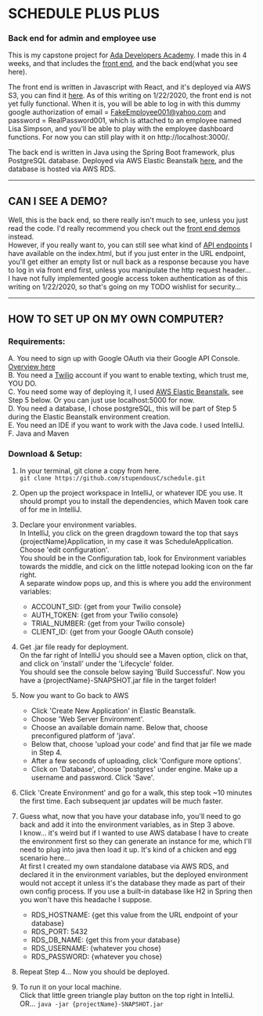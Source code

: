 # SCHEDULE PLUS PLUS
### Back end for admin and employee use

This is my capstone project for <a href="https://adadevelopersacademy.org">Ada Developers Academy</a>.  I made this in 4 weeks, and that includes the [front end](https://github.com/stupendousC/schedulePlusPlus), and the back end(what you see here).  

The front end is written in Javascript with React, and it's deployed via AWS S3, you can find it [here](http://schedplusplus.s3-website-us-west-2.amazonaws.com/).  As of this writing on 1/22/2020, the front end is not yet fully functional.  When it is, you will be able to log in with this dummy google authorization of email = FakeEmployee001@yahoo.com and password = RealPassword001, which is attached to an employee named Lisa Simpson, and you'll be able to play with the employee dashboard functions.  For now you can still play with it on http://localhost:3000/.

The back end is written in Java using the Spring Boot framework, plus PostgreSQL database.  Deployed via AWS Elastic Beanstalk [here](http://schedplusplusbackend.us-west-2.elasticbeanstalk.com/), and the database is hosted via AWS RDS.

***

## CAN I SEE A DEMO?  

Well, this is the back end, so there really isn't much to see, unless you just read the code.  I'd really recommend you check out the [front end demos](https://github.com/stupendousC/schedulePlusPlus) instead.  
However, if you really want to, you can still see what kind of [API endpoints](http://schedplusplusbackend.us-west-2.elasticbeanstalk.com/) I have available on the index.html, but if you just enter in the URL endpoint, you'll get either an empty list or null back as a response because you have to log in via front end first, unless you manipulate the http request header...  
I have not fully implemented google access token authentication as of this writing on 1/22/2020, so that's going on my TODO wishlist for security...

***

## HOW TO SET UP ON MY OWN COMPUTER?
### Requirements: 
A. You need to sign up with Google OAuth via their Google API Console.  [Overview here](https://developers.google.com/identity/protocols/OAuth2)  
B. You need a [Twilio](https://www.twilio.com/) account if you want to enable texting, which trust me, YOU DO.  
C. You need some way of deploying it, I used [AWS Elastic Beanstalk](https://aws.amazon.com/elasticbeanstalk/?nc2=type_a), see Step 5 below.  Or you can just use localhost:5000 for now.  
D. You need a database, I chose postgreSQL, this will be part of Step 5 during the Elastic Beanstalk environment creation.  
E. You need an IDE if you want to work with the Java code.  I used IntelliJ.  
F. Java and Maven 
  
### Download & Setup:
1. In your terminal, git clone a copy from here.  
    `git clone https://github.com/stupendousC/schedule.git`

2. Open up the project workspace in IntelliJ, or whatever IDE you use.  It should prompt you to install the dependencies, which Maven took care of for me in IntelliJ.

3. Declare your environment variables.  
  In IntelliJ, you click on the green dragdown toward the top that says {projectName}Application, in my case it was ScheduleApplication.  
  Choose 'edit configuration'.  
  You should be in the Configuration tab, look for Environment variables towards the middle, and cick on the little notepad looking icon on the far right.  
  A separate window pops up, and this is where you add the environment variables:  
    * ACCOUNT_SID: {get from your Twilio console}
    * AUTH_TOKEN: {get from your Twilio console}
    * TRIAL_NUMBER: {get from your Twilio console}
    * CLIENT_ID: {get from your Google OAuth console}
  
4. Get .jar file ready for deployment.  
  On the far right of IntelliJ you should see a Maven option, click on that, and click on 'install' under the 'Lifecycle' folder.  
  You should see the console below saying 'Build Successful'.  Now you have a {projectName}-SNAPSHOT.jar file in the target folder!
 
5. Now you want to Go back to AWS
    * Click 'Create New Application' in Elastic Beanstalk.
    * Choose 'Web Server Environment'.
    * Choose an available domain name.  Below that, choose preconfigured platform of 'java'.
    * Below that, choose 'upload your code' and find that jar file we made in Step 4.
    * After a few seconds of uploading, click 'Configure more options'.
    * Click on 'Database', choose 'postgres' under engine.  Make up a username and password.  Click 'Save'.

6. Click 'Create Environment' and go for a walk, this step took ~10 minutes the first time.  Each subsequent jar updates will be much faster.

7. Guess what, now that you have your database info, you'll need to go back and add it into the environment variables, as in Step 3 above.    
    I know... it's weird but if I wanted to use AWS database I have to create the environment first so they can generate an instance for me, which I'll need to plug into java then load it up.  It's kind of a chicken and egg scenario here...  
    At first I created my own standalone database via AWS RDS, and declared it in the environment variables, but the deployed environment would not accept it unless it's the database they made as part of their own config process. 
    If you use a built-in database like H2 in Spring then you won't have this headache I suppose.  
    * RDS_HOSTNAME: {get this value from the URL endpoint of your database}
    * RDS_PORT: 5432
    * RDS_DB_NAME: {get this from your database}
    * RDS_USERNAME: {whatever you chose}
    * RDS_PASSWORD: {whatever you chose}  
8.  Repeat Step 4... Now you should be deployed. 
  
9. To run it on your local machine.  
  Click that little green triangle play button on the top right in IntelliJ.  
  OR... `java -jar {projectName}-SNAPSHOT.jar`  